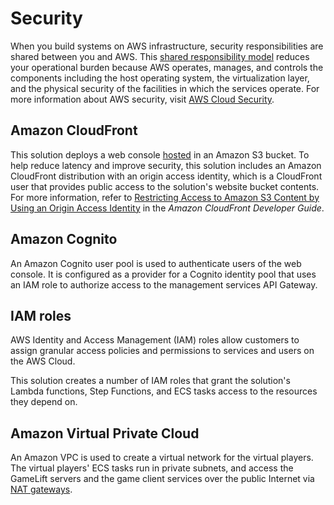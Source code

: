 # Security

When you build systems on AWS infrastructure, security responsibilities are shared between you and AWS. This [shared responsibility model](https://aws.amazon.com/compliance/shared-responsibility-model/) reduces your operational burden because AWS operates, manages, and controls the components including the host operating system, the virtualization layer, and the physical security of the facilities in which the services operate. For more information about AWS security, visit [AWS Cloud Security](http://aws.amazon.com/security/).

## Amazon CloudFront

This solution deploys a web console [hosted](https://docs.aws.amazon.com/AmazonS3/latest/dev/WebsiteHosting.html) in an Amazon S3 bucket. To help reduce latency and improve security, this solution includes an Amazon CloudFront distribution with an origin access identity, which is a CloudFront user that provides public access to the solution&#39;s website bucket contents. For more information, refer to [Restricting Access to Amazon S3 Content by Using an Origin Access Identity](https://docs.aws.amazon.com/AmazonCloudFront/latest/DeveloperGuide/private-content-restricting-access-to-s3.html) in the _Amazon CloudFront Developer Guide_.

## Amazon Cognito

An Amazon Cognito user pool is used to authenticate users of the web console. It is configured as a provider for a Cognito identity pool that uses an IAM role to authorize access to the management services API Gateway.

## IAM roles

AWS Identity and Access Management (IAM) roles allow customers to assign granular access policies and permissions to services and users on the AWS Cloud.

This solution creates a number of IAM roles that grant the solution&#39;s Lambda functions, Step Functions, and ECS tasks access to the resources they depend on.

## Amazon Virtual Private Cloud

An Amazon VPC is used to create a virtual network for the virtual players. The virtual players&#39; ECS tasks run in private subnets, and access the GameLift servers and the game client services over the public Internet via [NAT gateways](https://docs.aws.amazon.com/vpc/latest/userguide/vpc-nat-gateway.html).